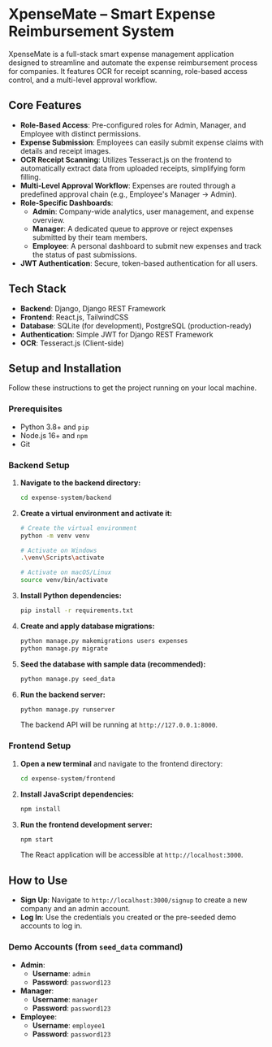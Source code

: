 # XpenseMate – Smart Expense Reimbursement System

XpenseMate is a full-stack smart expense management application designed to streamline and automate the expense reimbursement process for companies. It features OCR for receipt scanning, role-based access control, and a multi-level approval workflow.

## Core Features

-   **Role-Based Access**: Pre-configured roles for Admin, Manager, and Employee with distinct permissions.
-   **Expense Submission**: Employees can easily submit expense claims with details and receipt images.
-   **OCR Receipt Scanning**: Utilizes Tesseract.js on the frontend to automatically extract data from uploaded receipts, simplifying form filling.
-   **Multi-Level Approval Workflow**: Expenses are routed through a predefined approval chain (e.g., Employee's Manager -> Admin).
-   **Role-Specific Dashboards**:
    -   **Admin**: Company-wide analytics, user management, and expense overview.
    -   **Manager**: A dedicated queue to approve or reject expenses submitted by their team members.
    -   **Employee**: A personal dashboard to submit new expenses and track the status of past submissions.
-   **JWT Authentication**: Secure, token-based authentication for all users.

## Tech Stack

-   **Backend**: Django, Django REST Framework
-   **Frontend**: React.js, TailwindCSS
-   **Database**: SQLite (for development), PostgreSQL (production-ready)
-   **Authentication**: Simple JWT for Django REST Framework
-   **OCR**: Tesseract.js (Client-side)

## Setup and Installation

Follow these instructions to get the project running on your local machine.

### Prerequisites

-   Python 3.8+ and `pip`
-   Node.js 16+ and `npm`
-   Git

### Backend Setup

1.  **Navigate to the backend directory:**
    ```bash
    cd expense-system/backend
    ```

2.  **Create a virtual environment and activate it:**
    ```bash
    # Create the virtual environment
    python -m venv venv

    # Activate on Windows
    .\venv\Scripts\activate

    # Activate on macOS/Linux
    source venv/bin/activate
    ```

3.  **Install Python dependencies:**
    ```bash
    pip install -r requirements.txt
    ```

4.  **Create and apply database migrations:**
    ```bash
    python manage.py makemigrations users expenses
    python manage.py migrate
    ```

5.  **Seed the database with sample data (recommended):**
    ```bash
    python manage.py seed_data
    ```

6.  **Run the backend server:**
    ```bash
    python manage.py runserver
    ```
    The backend API will be running at `http://127.0.0.1:8000`.

### Frontend Setup

1.  **Open a new terminal** and navigate to the frontend directory:
    ```bash
    cd expense-system/frontend
    ```

2.  **Install JavaScript dependencies:**
    ```bash
    npm install
    ```

3.  **Run the frontend development server:**
    ```bash
    npm start
    ```
    The React application will be accessible at `http://localhost:3000`.

## How to Use

-   **Sign Up**: Navigate to `http://localhost:3000/signup` to create a new company and an admin account.
-   **Log In**: Use the credentials you created or the pre-seeded demo accounts to log in.

### Demo Accounts (from `seed_data` command)

-   **Admin**:
    -   **Username**: `admin`
    -   **Password**: `password123`
-   **Manager**:
    -   **Username**: `manager`
    -   **Password**: `password123`
-   **Employee**:
    -   **Username**: `employee1`
    -   **Password**: `password123`
